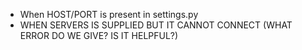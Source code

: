 - When HOST/PORT is present in settings.py
- WHEN SERVERS IS SUPPLIED BUT IT CANNOT CONNECT (WHAT ERROR DO WE GIVE? IS IT HELPFUL?)